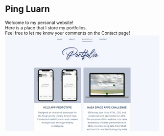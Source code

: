 # Ping Luarn
Welcome to my personal website!  
Here is a place that I store my portfolios.  
Feel free to let me know your comments on the Contact page!  
![preview of website](src/portfolio.gif)

